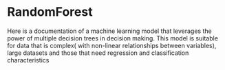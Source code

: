# RandomForest
Here is a documentation of a machine learning model that leverages the power of multiple decision trees in decision making.
This model is suitable for data that is complex( with non-linear relationships between variables), large datasets and those that need
regression and classification characteristics
